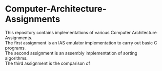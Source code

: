 # Computer-Architecture-Assignments
This repository contains implementations of various Computer Architecture Assignments.  
The first assignment is an IAS emulator implementation to carry out basic C programs.  
The second assignment is an assembly implementation of sorting algorithms.  
The third assignment is the comparison of 
